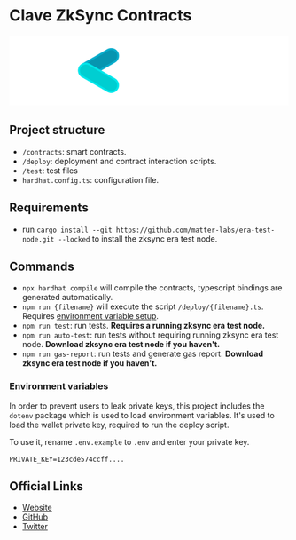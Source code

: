 # Clave ZkSync Contracts

<img src="logo.svg" alt="Clave">

## Project structure

-   `/contracts`: smart contracts.
-   `/deploy`: deployment and contract interaction scripts.
-   `/test`: test files
-   `hardhat.config.ts`: configuration file.

## Requirements

-   run `cargo install --git https://github.com/matter-labs/era-test-node.git --locked` to install the zksync era test node.

## Commands

-   `npx hardhat compile` will compile the contracts, typescript bindings are generated automatically.
-   `npm run {filename}` will execute the script `/deploy/{filename}.ts`. Requires [environment variable setup](#environment-variables).
-   `npm run test`: run tests. **Requires a running zksync era test node.**
-   `npm run auto-test`: run tests without requiring running zksync era test node. **Download zksync era test node if you haven't.**
-   `npm run gas-report`: run tests and generate gas report. **Download zksync era test node if you haven't.**

### Environment variables

In order to prevent users to leak private keys, this project includes the `dotenv` package which is used to load environment variables. It's used to load the wallet private key, required to run the deploy script.

To use it, rename `.env.example` to `.env` and enter your private key.

```
PRIVATE_KEY=123cde574ccff....
```

## Official Links

-   [Website](https://getclave.io/)
-   [GitHub](https://github.com/getclave)
-   [Twitter](https://twitter.com/getclave)
